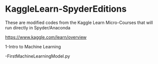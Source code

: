 # KaggleLearn-SpyderEditions
These are modified codes from the Kaggle Learn Micro-Courses that will run directly in Spyder/Anaconda

https://www.kaggle.com/learn/overview

1-Intro to Machine Learning 

  -FirstMachineLearningModel.py
